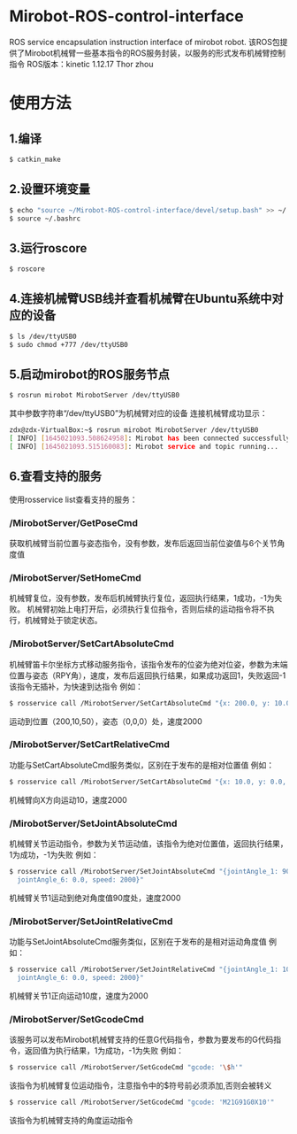 # Mirobot-ROS-control-interface
ROS service encapsulation instruction interface of mirobot robot.
该ROS包提供了Mirobot机械臂一些基本指令的ROS服务封装，以服务的形式发布机械臂控制指令
ROS版本：kinetic 1.12.17
Thor zhou

# 使用方法
## 1.编译
```bash
$ catkin_make
```
## 2.设置环境变量
```bash
$ echo "source ~/Mirobot-ROS-control-interface/devel/setup.bash" >> ~/.bashrc
$ source ~/.bashrc
```
## 3.运行roscore
```bash
$ roscore
```
## 4.连接机械臂USB线并查看机械臂在Ubuntu系统中对应的设备
```bash
$ ls /dev/ttyUSB0
$ sudo chmod +777 /dev/ttyUSB0
```
## 5.启动mirobot的ROS服务节点
```bash
$ rosrun mirobot MirobotServer /dev/ttyUSB0
```
其中参数字符串“/dev/ttyUSB0”为机械臂对应的设备
连接机械臂成功显示：
```bash
zdx@zdx-VirtualBox:~$ rosrun mirobot MirobotServer /dev/ttyUSB0
[ INFO] [1645021093.508624958]: Mirobot has been connected successfully!
[ INFO] [1645021093.515160083]: Mirobot service and topic running...
```
## 6.查看支持的服务
使用rosservice list查看支持的服务：
### /MirobotServer/GetPoseCmd  
获取机械臂当前位置与姿态指令，没有参数，发布后返回当前位姿值与6个关节角度值
### /MirobotServer/SetHomeCmd
机械臂复位，没有参数，发布后机械臂执行复位，返回执行结果，1成功，-1为失败。
机械臂初始上电打开后，必须执行复位指令，否则后续的运动指令将不执行，机械臂处于锁定状态。
### /MirobotServer/SetCartAbsoluteCmd
机械臂笛卡尔坐标方式移动服务指令，该指令发布的位姿为绝对位姿，参数为末端位置与姿态（RPY角），速度，发布后返回执行结果，如果成功返回1，失败返回-1
该指令无插补，为快速到达指令
例如：
```bash
$ rosservice call /MirobotServer/SetCartAbsoluteCmd "{x: 200.0, y: 10.0, z: 50.0, a: 0.0, b: 0.0, c: 0.0, speed: 2000}" 
```
运动到位置（200,10,50），姿态（0,0,0）处，速度2000
### /MirobotServer/SetCartRelativeCmd
功能与SetCartAbsoluteCmd服务类似，区别在于发布的是相对位置值
例如：
```bash
$ rosservice call /MirobotServer/SetCartAbsoluteCmd "{x: 10.0, y: 0.0, z: 0.0, a: 0.0, b: 0.0, c: 0.0, speed: 2000}" 
```
机械臂向X方向运动10，速度2000
### /MirobotServer/SetJointAbsoluteCmd
机械臂关节运动指令，参数为关节运动值，该指令为绝对位置值，返回执行结果，1为成功，-1为失败
例如：
```bash
$ rosservice call /MirobotServer/SetJointAbsoluteCmd "{jointAngle_1: 90.0, jointAngle_2: 0.0, jointAngle_3: 0.0, jointAngle_4: 0.0, jointAngle_5: 0.0,
  jointAngle_6: 0.0, speed: 2000}" 
```
机械臂关节1运动到绝对角度值90度处，速度2000
### /MirobotServer/SetJointRelativeCmd
功能与SetJointAbsoluteCmd服务类似，区别在于发布的是相对运动角度值
例如：
```bash
$ rosservice call /MirobotServer/SetJointRelativeCmd "{jointAngle_1: 10.0, jointAngle_2: 0.0, jointAngle_3: 0.0, jointAngle_4: 0.0, jointAngle_5: 0.0,
  jointAngle_6: 0.0, speed: 2000}" 
```
机械臂关节1正向运动10度，速度为2000
### /MirobotServer/SetGcodeCmd
该服务可以发布Mirobot机械臂支持的任意G代码指令，参数为要发布的G代码指令，返回值为执行结果，1为成功，-1为失败
例如：
```bash
$ rosservice call /MirobotServer/SetGcodeCmd "gcode: '\$h'"
```
该指令为机械臂复位运动指令，注意指令中的$符号前必须添加\,否则会被转义
```bash
$ rosservice call /MirobotServer/SetGcodeCmd "gcode: 'M21G91G0X10'"
```
该指令为机械臂支持的角度运动指令
